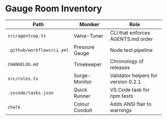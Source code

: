 # Gauge Room Inventory

| Path                       | Moniker        | Role                                |
| -------------------------- | -------------- | ----------------------------------- |
| `src/agentcop.ts`          | Valve-Tuner    | CLI that enforces AGENTS.md order   |
| `.github/workflows/ci.yml` | Pressure Gauge | Node test pipeline                  |
| `CHANGELOG.md`             | Timekeeper     | Chronology of releases              |
| `src/rules.ts`             | Surge-Monitor  | Validator helpers for version 0.2.1 |
| `.vscode/tasks.json`       | Quick Runner   | VS Code task for npm tests          |
| `chalk`                    | Colour Conduit | Adds ANSI flair to warnings         |

